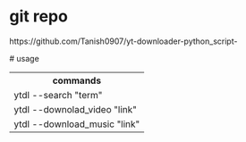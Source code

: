 # git repo
<p>https://github.com/Tanish0907/yt-downloader-python_script-<p>
# usage
 <table>
    <tr><th>
    commands
    </th></tr>
    <tr><td>ytdl --search "term"</td></tr>
    <tr><td>ytdl --downolad_video "link"</td></tr>
    <tr><td>ytdl --download_music "link"</td></tr>

  </table>
